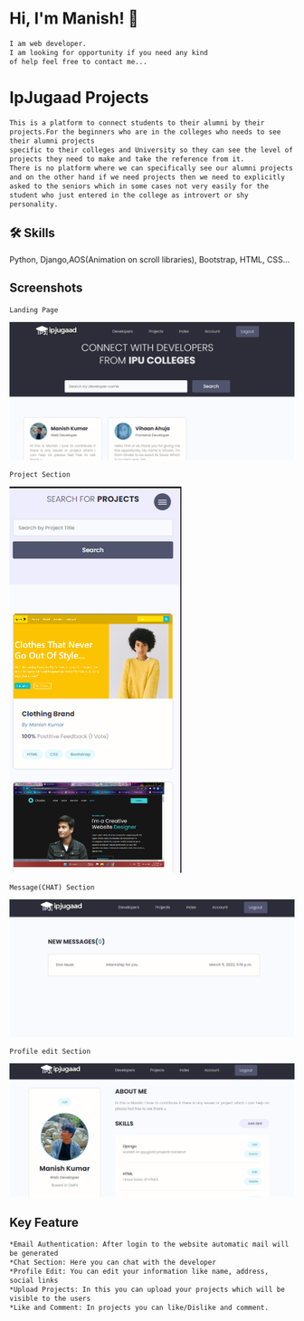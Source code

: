 # Hi, I'm Manish! 👋
    I am web developer.
    I am looking for opportunity if you need any kind
    of help feel free to contact me...
# IpJugaad Projects
    This is a platform to connect students to their alumni by their projects.For the beginners who are in the colleges who needs to see their alumni projects 
    specific to their colleges and University so they can see the level of projects they need to make and take the reference from it. 
    There is no platform where we can specifically see our alumni projects and on the other hand if we need projects then we need to explicitly
    asked to the seniors which in some cases not very easily for the student who just entered in the college as introvert or shy personality. 
## 🛠 Skills
Python, Django,AOS(Animation on scroll libraries), Bootstrap, HTML, CSS...


## Screenshots
    Landing Page
![App Screenshot](https://github.com/Decodeme007/devsearch/blob/master/static/images/Screenshot%20(1297).png)

    Project Section
![App Screenshot](https://github.com/Decodeme007/devsearch/blob/master/static/images/Screenshot%20(1298).png)

    Message(CHAT) Section
![App Screenshot](https://github.com/Decodeme007/devsearch/blob/master/static/images/Screenshot%20(1299).png)

    Profile edit Section
![App Screenshot](https://github.com/Decodeme007/devsearch/blob/master/static/images/Screenshot%20(1300).png)

## Key Feature
    *Email Authentication: After login to the website automatic mail will be generated
    *Chat Section: Here you can chat with the developer
    *Profile Edit: You can edit your information like name, address, social links
    *Upload Projects: In this you can upload your projects which will be visible to the users
    *Like and Comment: In projects you can like/Dislike and comment.
